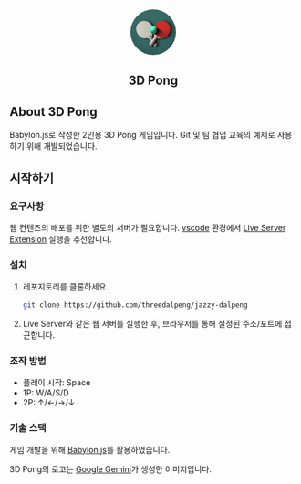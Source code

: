 <!-- markdownlint-disable MD033 MD041 -->
<div style="text-align: center">
  <a href="https://github.com/SKKU-MAV/3d-pong">
    <img src="./static/logo.jpg" style="border-radius: 9999px" alt="Logo" width="80" height="80">
  </a>

  <h2 style="text-align: center">3D Pong</h2>
</div>

## About 3D Pong

Babylon.js로 작성한 2인용 3D Pong 게임입니다. Git 및 팀 협업 교육의 예제로 사용하기 위해 개발되었습니다.

## 시작하기

### 요구사항

웹 컨텐츠의 배포를 위한 별도의 서버가 필요합니다. [vscode](https://code.visualstudio.com/) 환경에서 [Live Server Extension](https://marketplace.visualstudio.com/items?itemName=ritwickdey.LiveServer) 실행을 추천합니다.

### 설치

1. 레포지토리를 클론하세요.

   ```sh
   git clone https://github.com/threedalpeng/jazzy-dalpeng
   ```

2. Live Server와 같은 웹 서버를 실행한 후, 브라우저를 통해 설정된 주소/포트에 접근합니다.

### 조작 방법

- 플레이 시작: Space
- 1P: W/A/S/D
- 2P: ↑/←/→/↓

### 기술 스택

게임 개발을 위해 [Babylon.js](https://github.com/BabylonJS/Babylon.js)를 활용하였습니다.

3D Pong의 로고는 [Google Gemini](https://gemini.google.com/)가 생성한 이미지입니다.
